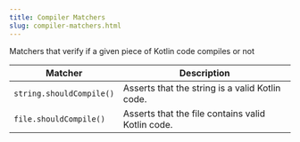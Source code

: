 ```yaml
---
title: Compiler Matchers
slug: compiler-matchers.html
---
```





Matchers that verify if a given piece of Kotlin code compiles or not

| Matcher | Description    |
| ---------- | --- |
| `string.shouldCompile()` | Asserts that the string is a valid Kotlin code. |
| `file.shouldCompile()` | Asserts that the file contains valid Kotlin code. |
